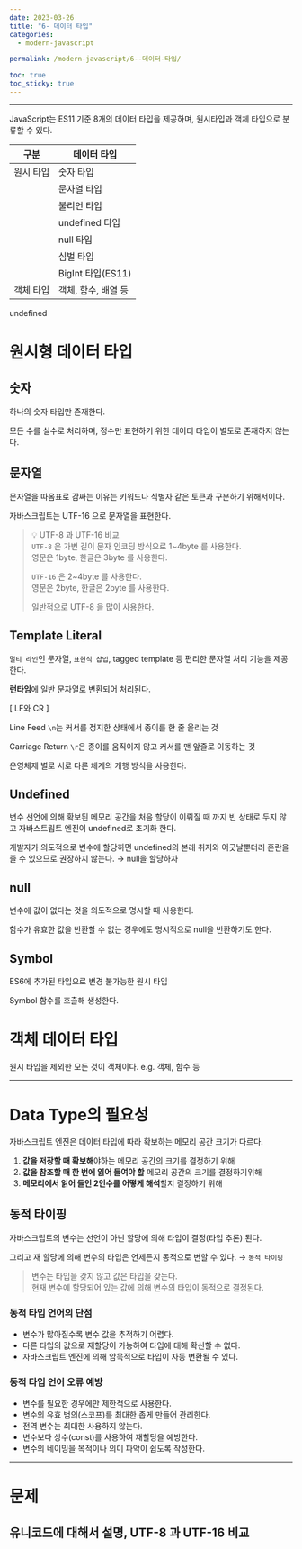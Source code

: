 ```yaml
---
date: 2023-03-26
title: "6- 데이터 타입"
categories:
  - modern-javascript

permalink: /modern-javascript/6--데이터-타입/

toc: true
toc_sticky: true
---
```



---


JavaScript는 ES11 기준 8개의 데이터 타입을 제공하며, 원시타입과 객체 타입으로 분류할 수 있다.


| 구분    | 데이터 타입          |
| ----- | --------------- |
| 원시 타입 | 숫자 타입           |
|       | 문자열 타입          |
|       | 불리언 타입          |
|       | undefined 타입    |
|       | null 타입         |
|       | 심벌 타입           |
|       | BigInt 타입(ES11) |
| 객체 타입 | 객체, 함수, 배열 등    |

undefined
# 원시형 데이터 타입


## 숫자


하나의 숫자 타입만 존재한다.


모든 수를 실수로 처리하며, 정수만 표현하기 위한 데이터 타입이 별도로 존재하지 않는다.


## 문자열


문자열을 따옴표로 감싸는 이유는 키워드나 식별자 같은 토큰과 구분하기 위해서이다.


자바스크립트는 UTF-16 으로 문자열을 표현한다.


> 💡 UTF-8 과 UTF-16 비교  
> `UTF-8` 은 가변 길이 문자 인코딩 방식으로 1~4byte 를 사용한다.  
> 영문은 1byte, 한글은 3byte 를 사용한다.  
>   
> `UTF-16` 은 2~4byte 를 사용한다.  
> 영문은 2byte, 한글은 2byte 를 사용한다.  
>   
> 일반적으로 UTF-8 을 많이 사용한다.


## Template Literal


`멀티 라인`인 문자열, `표현식 삽입`, tagged template 등 편리한 문자열 처리 기능을 제공한다.


**런타임**에 일반 문자열로 변환되어  처리된다.


[ LF와 CR ]


Line Feed `\n`는 커서를 정지한 상태에서 종이를 한 줄 올리는 것


Carriage Return `\r`은 종이를 움직이지 않고 커서를 맨 앞줄로 이동하는 것


운영체제 별로 서로 다른 체계의 개행 방식을 사용한다.


## Undefined


변수 선언에 의해 확보된 메모리 공간을 처음 할당이 이뤄질 때 까지 빈 상태로 두지 않고 자바스트립트 엔진이 undefined로 초기화 한다.


개발자가 의도적으로 변수에 할당하면 undefined의 본래 취지와 어긋날뿐더러 혼란을 줄 수 있으므로 권장하지 않는다. → null을 할당하자


## null


변수에 값이 없다는 것을 의도적으로 명시할 때 사용한다.


함수가 유효한 값을 반환할 수 없는 경우에도 명시적으로 null을 반환하기도 한다.


## Symbol


ES6에 추가된 타입으로 변경 불가능한 원시 타입


Symbol 함수를 호출해 생성한다.


# 객체 데이터 타입


원시 타입을 제외한 모든 것이 객체이다. e.g. 객체, 함수 등


---


# Data Type의 필요성


자바스크립트 엔진은 데이터 타입에 따라 확보하는 메모리 공간 크기가 다르다.

1. **값을 저장할 때 확보해**야하는 메모리 공간의 크기를 결정하기 위해
2. **값을 참조할 때 한 번에 읽어 들여야 할** 메모리 공간의 크기를 결정하기위해
3. **메모리에서 읽어 들인 2인수를 어떻게 해석**할지 결정하기 위해

## 동적 타이핑


자바스크립트의 변수는 선언이 아닌 할당에 의해 타입이 결정(타입 추론) 된다.


그리고 재 할당에 의해 변수의 타입은 언제든지 동적으로 변할 수 있다. → `동적 타이핑`


> 변수는 타입을 갖지 않고 값은 타입을 갖는다.  
> 현재 변수에 할당되어 있는 값에 의해 변수의 타입이 동적으로 결정된다.


### 동적 타입 언어의 단점

- 변수가 많아질수록 변수 값을 추적하기 어렵다.
- 다른 타입의 값으로 재할당이 가능하여 타입에 대해 확신할 수 없다.
- 자바스크립트 엔진에 의해 암묵적으로 타입이 자동 변환될 수 있다.

### 동적 타입 언어 오류 예방

- 변수를 필요한 경우에만 제한적으로 사용한다.
- 변수의 유효 범의(스코프)를 최대한 좁게 만들어 관리한다.
- 전역 변수는 최대한 사용하지 않는다.
- 변수보다 상수(const)를 사용하여 재할당을 예방한다.
- 변수의 네이밍을 목적이나 의미 파악이 쉽도록 작성한다.

---


# 문제


## 유니코드에 대해서 설명, UTF-8 과 UTF-16 비교

